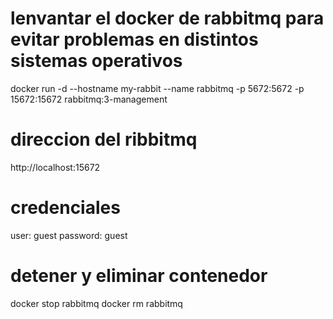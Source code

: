
# lenvantar el docker de rabbitmq para evitar problemas en distintos sistemas operativos
docker run -d --hostname my-rabbit --name rabbitmq -p 5672:5672 -p 15672:15672 rabbitmq:3-management

# direccion del ribbitmq
http://localhost:15672

# credenciales
user: guest
password: guest

# detener y eliminar contenedor
docker stop rabbitmq
docker rm rabbitmq
